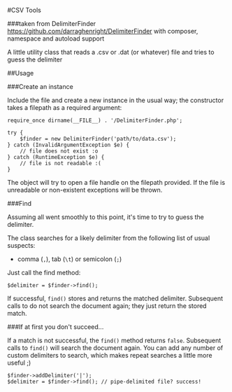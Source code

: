 #CSV Tools

###taken from DelimiterFinder https://github.com/darraghenright/DelimiterFinder
with composer, namespace and autoload support

A little utility class that reads a .csv or .dat 
(or whatever) file and tries to guess the delimiter

##Usage

###Create an instance

Include the file and create a new instance in the 
usual way; the constructor takes a filepath as a 
required argument:

    require_once dirname(__FILE__) . '/DelimiterFinder.php';
    
    try {
        $finder = new DelimiterFinder('path/to/data.csv');
    } catch (InvalidArgumentException $e) {
        // file does not exist :o 
    } catch (RuntimeException $e) {
        // file is not readable :(
    }

The object will try to open a file handle on the 
filepath provided. If the file is unreadable or 
non-existent exceptions will be thrown.

###Find

Assuming all went smoothly to this point, 
it's time to try to guess the delimiter.

The class searches for a likely delimiter 
from the following list of usual suspects: 

* comma (`,`), tab (`\t`) or semicolon (`;`)

Just call the find method:

    $delimiter = $finder->find();
    
If successful, `find()` stores and returns the 
matched delimiter. Subsequent calls to do not 
search the document again; they just return
the stored match.

###If at first you don't succeed...

If a match is not successful, the `find()` method 
returns `false`. Subsequent calls to `find()` will 
search the document again. You can add any number 
of custom delimiters to search, which makes repeat 
searches a little more useful ;)

    $finder->addDelimiter('|');
    $delimiter = $finder->find(); // pipe-delimited file? success!